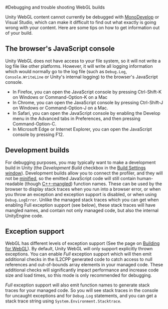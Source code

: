 #Debugging and trouble shooting WebGL builds

Unity WebGL content cannot currently be debugged with [MonoDevelop](MonoDevelop) or Visual Studio, which can make it difficult to find out what exactly is going wrong with your content. Here are some tips on how to get information out of your build.

## The browser's JavaScript console

Unity WebGL does not have access to your file system, so it will not write a log file like other platforms. However, it will write all logging information which would normally go to the log file (such as `Debug.Log`, `Console.WriteLine` or Unity's internal logging) to the browser's JavaScript console.

* In Firefox, you can open the JavaScript console by pressing Ctrl-Shift-K on Windows or Command-Option-K on a Mac
* In Chrome, you can open the JavaScript console by pressing Ctrl-Shift-J on Windows or Command-Option-J on a Mac.
* In Safari, you can open the JavaScript console by enabling the Develop menu in the Advanced tabs in Preferences, and then pressing Command-Option-C.
* In Microsoft Edge or Internet Explorer, you can open the JavaScript console by pressing F12.

## Development builds

For debugging purposes, you may typically want to make a development build in Unity (the _Development Build_ checkbox in the [Build Settings window](PublishingBuilds)). Development builds allow you to connect the profiler, and they will not be [minified](https://en.wikipedia.org/wiki/Minification_%28programming%29), so the emitted JavaScript code will still contain human-readable (though [C++-mangled](https://en.wikipedia.org/wiki/Name_mangling#Name_mangling_in_C.2B.2B)) function names. These can be used by the browser to display stack traces when you run into a browser error, or when you throw an exception and exception support is disabled, or when using `Debug.LogError`. Unlike the managed stack traces which you can get when enabling Full exception support (see below), these stack traces will have mangled names, and contain not only managed code, but also the internal UnityEngine code.

## Exception support

WebGL has different levels of exception support (See the page on [Building for WebGL](webgl-building)). By default, Unity WebGL will only support explicitly thrown exceptions. You can enable _Full_ exception support which will then emit additional checks in the IL2CPP generated code to catch access to null references and out-of-bounds array elements in your managed code. These additional checks will significantly impact performance and increase code size and load times, so this mode is only recommended for debugging.

_Full_ exception support will also emit function names to generate stack traces for your managed code. So you will see stack traces in the console for uncaught exceptions and for `Debug.Log` statements, and you can get a stack trace string using `System.Environment.Stacktrace`.


